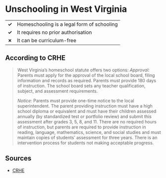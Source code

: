 # Unschooling in West Virginia
| | |
|-|-|
| __✓__ | Homeschooling is a legal form of schooling |
| __✓__ | It requires no prior authorisation |
| __✗__ | It can be curriculum-free |

## According to CRHE

> West Virginia’s homeschool statute offers two options:
*Approval:* Parents must apply for the approval of the local school board, filing information and records as required. Parents must provide 180 days of instruction. The school board sets any teacher qualification, subject, and assessment requirements.
>
> *Notice:* Parents must provide one-time notice to the local superintendent. The parent providing instruction must have a high school diploma or equivalent and must have their children assessed annually (by standardized test or portfolio review) and submit this assessment after grades 3, 5, 8, and 11. There are no required hours of instruction, but parents are required to provide instruction in reading, language, mathematics, science, and social studies and must maintain copies of students’ assessment for three years. There is an intervention process for students not making acceptable progress.


## Sources

* [CRHE](https://responsiblehomeschooling.org/West-Virginia/)
